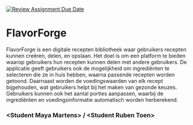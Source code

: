 [![Review Assignment Due Date](https://classroom.github.com/assets/deadline-readme-button-22041afd0340ce965d47ae6ef1cefeee28c7c493a6346c4f15d667ab976d596c.svg)](https://classroom.github.com/a/twPj_hbU)
# FlavorForge 

FlavorForge is een digitale recepten bibliotheek waar gebruikers recepten kunnen creëren, delen, en opslaan. Het doel is om een platform te bieden waarop gebruikers hun recepten kunnen delen met andere gebruikers. De applicatie geeft gebruikers ook de mogelijkheid om ingrediënten te selecteren die ze in huis hebben, waarna passende recepten worden getoond. Daarnaast worden de voedingswaarden van elk recept bijgehouden, wat gebruikers helpt bij het maken van gezonde keuzes. Gebruikers kunnen ook het aantal porties aanpassen, waarbij de ingrediënten en voedingsinformatie automatisch worden herberekend.

### \<Student Maya Martens\> / \<Student Ruben Toen\>
